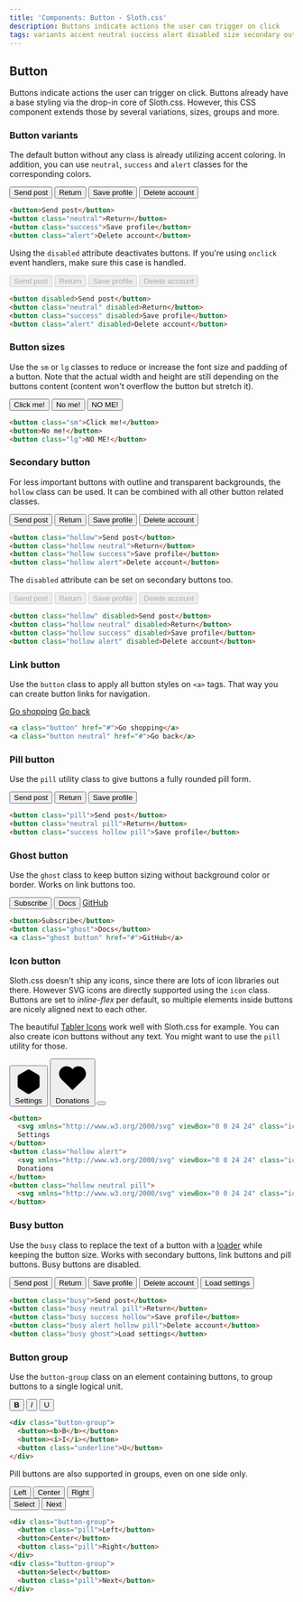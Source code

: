 ```yaml
---
title: 'Components: Button - Sloth.css'
description: Buttons indicate actions the user can trigger on click
tags: variants accent neutral success alert disabled size secondary outline link pill ghost icon busy loading group
---
```


## Button

Buttons indicate actions the user can trigger on click. Buttons already have a base styling via the drop-in core of Sloth.css. However, this CSS component extends those by several variations, sizes, groups and more.

### Button variants

The default button without any class is already utilizing accent coloring. In addition, you can use `neutral`, `success` and `alert` classes for the corresponding colors.

<div class="demo flex flex-wrap gap-4">
  <button>Send post</button>
  <button class="neutral">Return</button>
  <button class="success">Save profile</button>
  <button class="alert">Delete account</button>
</div>

```html
<button>Send post</button>
<button class="neutral">Return</button>
<button class="success">Save profile</button>
<button class="alert">Delete account</button>
```

Using the `disabled` attribute deactivates buttons. If you're using `onclick` event handlers, make sure this case is handled.

<div class="demo flex flex-wrap gap-4">
  <button disabled>Send post</button>
  <button class="neutral" disabled>Return</button>
  <button class="success" disabled>Save profile</button>
  <button class="alert" disabled>Delete account</button>
</div>

```html
<button disabled>Send post</button>
<button class="neutral" disabled>Return</button>
<button class="success" disabled>Save profile</button>
<button class="alert" disabled>Delete account</button>
```

### Button sizes

Use the `sm` or `lg` classes to reduce or increase the font size and padding of a button. Note that the actual width and height are still depending on the buttons content (content won't overflow the button but stretch it).

<div class="demo flex flex-wrap items-center gap-4">
  <button class="sm">Click me!</button>
  <button>No me!</button>
  <button class="lg">NO ME!</button>
</div>

```html
<button class="sm">Click me!</button>
<button>No me!</button>
<button class="lg">NO ME!</button>
```

### Secondary button

For less important buttons with outline and transparent backgrounds, the `hollow` class can be used. It can be combined with all other button related classes.

<div class="demo flex flex-wrap gap-4">
  <button class="hollow">Send post</button>
  <button class="hollow neutral">Return</button>
  <button class="hollow success">Save profile</button>
  <button class="hollow alert">Delete account</button>
</div>

```html
<button class="hollow">Send post</button>
<button class="hollow neutral">Return</button>
<button class="hollow success">Save profile</button>
<button class="hollow alert">Delete account</button>
```

The `disabled` attribute can be set on secondary buttons too.

<div class="demo flex flex-wrap gap-4">
  <button class="hollow" disabled>Send post</button>
  <button class="hollow neutral" disabled>Return</button>
  <button class="hollow success" disabled>Save profile</button>
  <button class="hollow alert" disabled>Delete account</button>
</div>

```html
<button class="hollow" disabled>Send post</button>
<button class="hollow neutral" disabled>Return</button>
<button class="hollow success" disabled>Save profile</button>
<button class="hollow alert" disabled>Delete account</button>
```

### Link button

Use the `button` class to apply all button styles on `<a>` tags. That way you can create button links for navigation.

<div class="demo flex flex-wrap gap-4">
  <a class="button" href="#">Go shopping</a>
  <a class="button neutral" href="#">Go back</a>
</div>

```html
<a class="button" href="#">Go shopping</a>
<a class="button neutral" href="#">Go back</a>
```

### Pill button

Use the `pill` utility class to give buttons a fully rounded pill form.

<div class="demo flex flex-wrap gap-4">
  <button class="pill">Send post</button>
  <button class="neutral pill">Return</button>
  <button class="success hollow pill">Save profile</button>
</div>

```html
<button class="pill">Send post</button>
<button class="neutral pill">Return</button>
<button class="success hollow pill">Save profile</button>
```

### Ghost button

Use the `ghost` class to keep button sizing without background color or border. Works on link buttons too.

<div class="demo flex flex-wrap gap-4">
  <button>Subscribe</button>
  <button class="ghost">Docs</button>
  <a class="ghost button" href="#">GitHub</a>
</div>

```html
<button>Subscribe</button>
<button class="ghost">Docs</button>
<a class="ghost button" href="#">GitHub</a>
```

### Icon button

Sloth.css doesn't ship any icons, since there are lots of icon libraries out there. However SVG icons are directly supported using the `icon` class. Buttons are set to *inline-flex* per default, so multiple elements inside buttons are nicely aligned next to each other.

The beautiful <a href="https://tabler.io/icons" target="_blank">Tabler Icons</a> work well with Sloth.css for example. You can also create icon buttons without any text. You might want to use the `pill` utility for those.

<div class="demo flex flex-wrap gap-4">
  <button>
    <svg xmlns="http://www.w3.org/2000/svg" viewBox="0 0 24 24" class="icon"><path stroke="none" d="M0 0h24v24H0z" fill="none"/><path d="M19.875 6.27a2.225 2.225 0 0 1 1.125 1.948v7.284c0 .809 -.443 1.555 -1.158 1.948l-6.75 4.27a2.269 2.269 0 0 1 -2.184 0l-6.75 -4.27a2.225 2.225 0 0 1 -1.158 -1.948v-7.285c0 -.809 .443 -1.554 1.158 -1.947l6.75 -3.98a2.33 2.33 0 0 1 2.25 0l6.75 3.98h-.033z" /><path d="M12 12m-3 0a3 3 0 1 0 6 0a3 3 0 1 0 -6 0" /></svg>
    Settings
  </button>
  <button class="hollow alert">
    <svg xmlns="http://www.w3.org/2000/svg" viewBox="0 0 24 24" class="icon"><path stroke="none" d="M0 0h24v24H0z" fill="none"/><path d="M19.5 12.572l-7.5 7.428l-7.5 -7.428a5 5 0 1 1 7.5 -6.566a5 5 0 1 1 7.5 6.572" /></svg>
    Donations
  </button>
  <button class="hollow neutral pill">
    <svg xmlns="http://www.w3.org/2000/svg" viewBox="0 0 24 24" class="icon"><path stroke="none" d="M0 0h24v24H0z" fill="none"/><path d="M10 10m-7 0a7 7 0 1 0 14 0a7 7 0 1 0 -14 0" /><path d="M21 21l-6 -6" /></svg>
  </button>
</div>

```html
<button>
  <svg xmlns="http://www.w3.org/2000/svg" viewBox="0 0 24 24" class="icon">...</svg>
  Settings
</button>
<button class="hollow alert">
  <svg xmlns="http://www.w3.org/2000/svg" viewBox="0 0 24 24" class="icon">...</svg>
  Donations
</button>
<button class="hollow neutral pill">
  <svg xmlns="http://www.w3.org/2000/svg" viewBox="0 0 24 24" class="icon">...</svg>
</button>
```

### Busy button

Use the `busy` class to replace the text of a button with a <a href="/components/loader">loader</a> while keeping the button size. Works with secondary buttons, link buttons and pill buttons. Busy buttons are disabled.

<div class="demo flex flex-wrap items-center gap-8">
  <button class="busy">Send post</button>
  <button class="busy neutral pill">Return</button>
  <button class="busy success hollow">Save profile</button>
  <button class="busy alert hollow pill">Delete account</button>
  <button class="busy ghost">Load settings</button>
</div>

```html
<button class="busy">Send post</button>
<button class="busy neutral pill">Return</button>
<button class="busy success hollow">Save profile</button>
<button class="busy alert hollow pill">Delete account</button>
<button class="busy ghost">Load settings</button>
```

### Button group

Use the `button-group` class on an element containing buttons, to group buttons to a single logical unit.

<div class="demo flex flex-wrap gap-4">
  <div class="button-group font-mono">
    <button><b>B</b></button>
    <button><i>I</i></button>
    <button class="underline">U</button>
  </div>
</div>

```html
<div class="button-group">
  <button><b>B</b></button>
  <button><i>I</i></button>
  <button class="underline">U</button>
</div>
```

Pill buttons are also supported in groups, even on one side only.

<div class="demo flex flex-wrap gap-8">
  <div class="button-group">
    <button class="pill">Left</button>
    <button>Center</button>
    <button class="pill">Right</button>
  </div>
  <div class="button-group">
    <button>Select</button>
    <button class="pill">Next</button>
  </div>
</div>

```html
<div class="button-group">
  <button class="pill">Left</button>
  <button>Center</button>
  <button class="pill">Right</button>
</div>
<div class="button-group">
  <button>Select</button>
  <button class="pill">Next</button>
</div>
```
